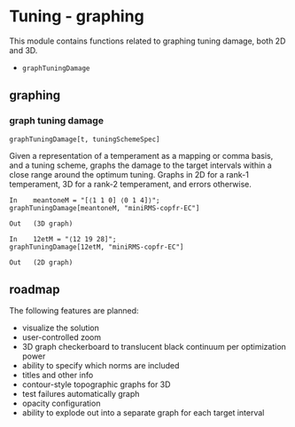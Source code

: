 # Tuning - graphing

This module contains functions related to graphing tuning damage, both 2D and 3D.

* `graphTuningDamage`

## graphing

### graph tuning damage

`graphTuningDamage[t, tuningSchemeSpec]`

Given a representation of a temperament as a mapping or comma basis, and a tuning scheme,
graphs the damage to the target intervals within a close range around the optimum tuning.
Graphs in 2D for a rank-1 temperament, 3D for a rank-2 temperament, and errors otherwise.

```
In    meantoneM = "[⟨1 1 0] ⟨0 1 4]⟩";
graphTuningDamage[meantoneM, "miniRMS-copfr-EC"]

Out   (3D graph)
```

```
In    12etM = "⟨12 19 28]";
graphTuningDamage[12etM, "miniRMS-copfr-EC"]

Out   (2D graph)
```

## roadmap

The following features are planned:

* visualize the solution
* user-controlled zoom
* 3D graph checkerboard to translucent black continuum per optimization power
* ability to specify which norms are included
* titles and other info
* contour-style topographic graphs for 3D
* test failures automatically graph
* opacity configuration
* ability to explode out into a separate graph for each target interval
